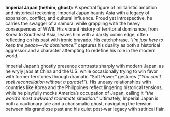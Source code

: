 **Imperial Japan (he/him, ghost):** A spectral figure of militaristic ambition and historical reckoning, Imperial Japan haunts Asia with a legacy of expansion, conflict, and cultural influence. Proud yet introspective, he carries the swagger of a samurai while grappling with the heavy consequences of WWII. His vibrant history of territorial dominance, from Korea to Southeast Asia, leaves him with a darkly comic edge, often reflecting on his past with ironic bravado. His catchphrase, _“I’m just here to keep the peace—via dominance!”_ captures his duality as both a historical aggressor and a character attempting to redefine his role in the modern world.

Imperial Japan’s ghostly presence contrasts sharply with modern Japan, as he wryly jabs at China and the U.S. while occasionally trying to win favor with former territories through dramatic “Soft Power” gestures (_“You can’t spell reconciliation without a parade!”_). His uneasy relationships with countries like Korea and the Philippines reflect lingering historical tensions, while he playfully mocks America’s occupation of Japan, calling it _“the world’s most awkward roommate situation.”_ Ultimately, Imperial Japan is both a cautionary tale and a charismatic ghost, navigating the tension between his grandiose past and his quiet post-war legacy with satirical flair.